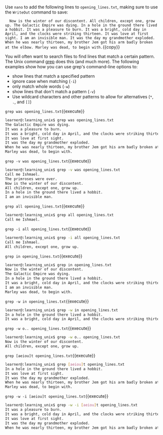 
Use `nano` to add the following lines to `opening_lines.txt`, making sure to use the `WriteOut` command to save:

`   Now is the winter of our discontent.
    All children, except one, grow up.
    The Galactic Empire was dying.
    In a hole in the ground there lived a hobbit.
    It was a pleasure to burn.
    It was a bright, cold day in April, and the clocks were striking thirteen.
    It was love at first sight.
    I am an invisible man.
    It was the day my grandmother exploded.
    When he was nearly thirteen, my brother Jem got his arm badly broken at the elbow.
    Marley was dead, to begin with.
`{{copy}}


You will often want to search files to find lines that match a certain pattern. The Unix command [grep][] does this (and much more). The following examples show how you can use grep's command-line options to:

+ show lines that match a specified pattern
+ ignore case when matching (`-i`)
+ only match whole words (`-w`)
+ show lines that don't match a pattern (`-v`)
+ Use wildcard characters and other patterns to allow for alternatives (`*`, `.`, and `[]`)

`grep was opening_lines.txt`{{execute}}

```bash
learner@:learning_unix$ grep was opening_lines.txt
The Galactic Empire was dying.
It was a pleasure to burn.
It was a bright, cold day in April, and the clocks were striking thirteen.
It was love at first sight.
It was the day my grandmother exploded.
When he was nearly thirteen, my brother Jem got his arm badly broken at the elbow.
Marley was dead, to begin with.
```

`grep -v was opening_lines.txt`{{execute}}

```bash
learner@:learning_unix$ grep -v was opening_lines.txt
Call me Ishmael.
The primroses were over.
Now is the winter of our discontent.
All children, except one, grow up.
In a hole in the ground there lived a hobbit.
I am an invisible man.
```

`grep all opening_lines.txt`{{execute}}

```bash
learner@:learning_unix$ grep all opening_lines.txt
Call me Ishmael.
```

`grep -i all opening_lines.txt`{{execute}}

```bash
learner@:learning_unix$ grep -i all opening_lines.txt
Call me Ishmael.
All children, except one, grow up.
```

`grep in opening_lines.txt`{{execute}}

```bash
learner@:learning_unix$ grep in opening_lines.txt
Now is the winter of our discontent.
The Galactic Empire was dying.
In a hole in the ground there lived a hobbit.
It was a bright, cold day in April, and the clocks were striking thirteen.
I am an invisible man.
Marley was dead, to begin with.
```

`grep -w in opening_lines.txt`{{execute}}

```bash
learner@:learning_unix$ grep -w in opening_lines.txt
In a hole in the ground there lived a hobbit.
It was a bright, cold day in April, and the clocks were striking thirteen.
```

`grep -w o.. opening_lines.txt`{{execute}}

```bash
learner@:learning_unix$ grep -w o.. opening_lines.txt
Now is the winter of our discontent.
All children, except one, grow up.
```

`grep [aeiou]t opening_lines.txt`{{execute}}

```bash
learner@:learning_unix$ grep [aeiou]t opening_lines.txt
In a hole in the ground there lived a hobbit.
It was love at first sight.
It was the day my grandmother exploded.
When he was nearly thirteen, my brother Jem got his arm badly broken at the elbow.
Marley was dead, to begin with.
```

`grep -w -i [aeiou]t opening_lines.txt`{{execute}}

```bash
learner@:learning_unix$ grep -w -i [aeiou]t opening_lines.txt
It was a pleasure to burn.
It was a bright, cold day in April, and the clocks were striking thirteen.
It was love at first sight.
It was the day my grandmother exploded.
When he was nearly thirteen, my brother Jem got his arm badly broken at the elbow.
```

[grep]: http://en.wikipedia.org/wiki/Grep

